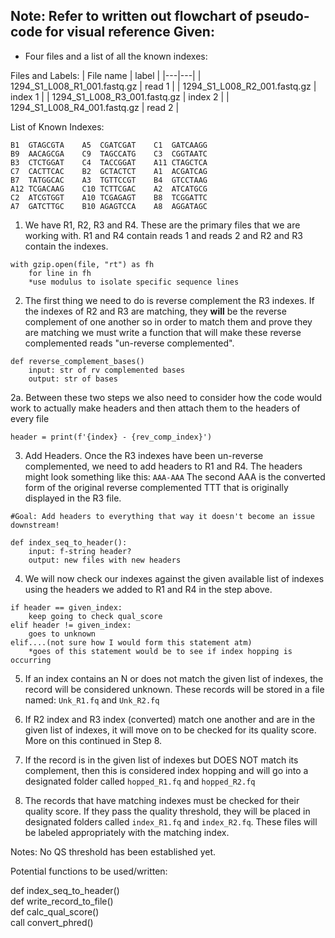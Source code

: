 Note: Refer to written out flowchart of pseudo-code for visual reference
Given: 
---
- Four files and a list of all the known indexes:  

Files and Labels:
| File name | label | 
|---|---|
| 1294_S1_L008_R1_001.fastq.gz | read 1 | 
| 1294_S1_L008_R2_001.fastq.gz | index 1 | 
| 1294_S1_L008_R3_001.fastq.gz | index 2 | 
| 1294_S1_L008_R4_001.fastq.gz | read 2 | 

List of Known Indexes: 

```
B1	GTAGCGTA    A5	CGATCGAT    C1	GATCAAGG
B9	AACAGCGA    C9	TAGCCATG    C3	CGGTAATC
B3	CTCTGGAT    C4	TACCGGAT    A11	CTAGCTCA
C7	CACTTCAC    B2	GCTACTCT    A1	ACGATCAG
B7	TATGGCAC    A3	TGTTCCGT    B4	GTCCTAAG
A12	TCGACAAG    C10	TCTTCGAC    A2	ATCATGCG
C2	ATCGTGGT    A10	TCGAGAGT    B8	TCGGATTC
A7	GATCTTGC    B10	AGAGTCCA    A8	AGGATAGC
```
1. We have R1, R2, R3 and R4. These are the primary files that we are working with. R1 and R4 contain reads 1 and reads 2 and R2 and R3 contain the indexes. 

```
with gzip.open(file, "rt") as fh 
    for line in fh 
    *use modulus to isolate specific sequence lines
```


2. The first thing we need to do is reverse complement the R3 indexes. If the indexes of R2 and R3 are matching, they **will** be the reverse complement of one another so in order to match them and prove they are matching we must write a function that will make these reverse complemented reads "un-reverse complemented". 

```
def reverse_complement_bases()
    input: str of rv complemented bases 
    output: str of bases 
```
   
2a. Between these two steps we also need to consider how the code would work to actually make headers and then attach them to the headers of every file

```
header = print(f'{index} - {rev_comp_index}')
```


3. Add Headers. Once the R3 indexes have been un-reverse complemented, we need to add headers to R1 and R4. The headers might look something like this: `AAA-AAA` The second AAA is the converted form of the original reverse complemented TTT that is originally displayed in the R3 file. 

```
#Goal: Add headers to everything that way it doesn't become an issue downstream!

def index_seq_to_header(): 
    input: f-string header? 
    output: new files with new headers 
```


4. We will now check our indexes against the given available list of indexes using the headers we added to R1 and R4 in the step above. 

```
if header == given_index:
    keep going to check qual_score 
elif header != given_index:
    goes to unknown
elif....(not sure how I would form this statement atm)
    *goes of this statement would be to see if index hopping is occurring

```

5. If an index contains an N or does not match the given list of indexes, the record will be considered unknown. These records will be stored in a file named: `Unk_R1.fq` and `Unk_R2.fq`

6. If R2 index and R3 index (converted) match one another and are in the given list of indexes, it will move on to be checked for its quality score. More on this continued in Step 8. 

7. If the record is in the given list of indexes but DOES NOT match its complement, then this is considered index hopping and will go into a designated folder called `hopped_R1.fq` and `hopped_R2.fq`

8. The records that have matching indexes must be checked for their quality score. If they pass the quality threshold, they will be placed in designated folders called `index_R1.fq` and `index_R2.fq`. These files will be labeled appropriately with the matching index. 

Notes: No QS threshold has been established yet. 

Potential functions to be used/written: 

def index_seq_to_header() <br>
def write_record_to_file() <br>
def calc_qual_score() <br>
    call convert_phred() <br>



